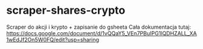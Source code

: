 # scraper-shares-crypto
Scraper do akcji i krypto + zapisanie do gsheeta
Cała dokumentacja tutaj: https://docs.google.com/document/d/1vQQaY5_VEn7PBuIPG1lQDHZALL_XA1wEdJf2On5W0FQ/edit?usp=sharing
